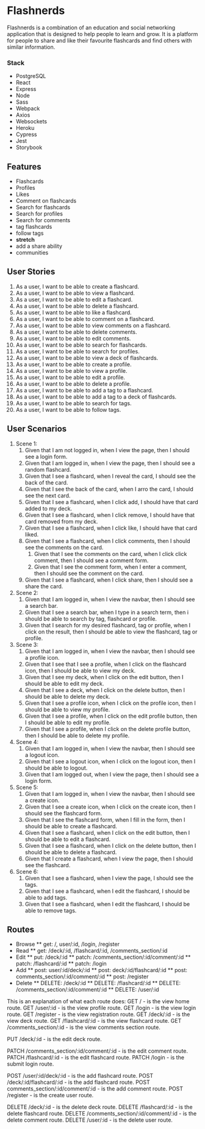 # Flashnerds
Flashnerds is a combination of an education and social networking application that is designed to help people to learn and grow. It is a platform for people to share and like their favourite flashcards and find others with similar information.

### Stack
* PostgreSQL
* React
* Express
* Node
* Sass
* Webpack
* Axios
* Websockets
* Heroku
* Cypress
* Jest
* Storybook
## Features
* Flashcards
* Profiles
* Likes
* Comment on flashcards 
* Search for flashcards
* Search for profiles
* Search for comments
* tag flashcards
* follow tags
* __stretch__
* add a share ability
* communities
## User Stories
1. As a user, I want to be able to create a flashcard.
1. As a user, I want to be able to view a flashcard.
1. As a user, I want to be able to edit a flashcard.
1. As a user, I want to be able to delete a flashcard.
1. As a user, I want to be able to like a flashcard.
1. As a user, I want to be able to comment on a flashcard.
1. As a user, I want to be able to view comments on a flashcard.
1. As a user, I want to be able to delete comments.
1. As a user, I want to be able to edit comments.
1. As a user, I want to be able to search for flashcards.
1. As a user, I want to be able to search for profiles.
1. As a user, I want to be able to view a deck of flashcards.
1. As a user, I want to be able to create a profile.
1. As a user, I want to be able to view a profile.
1. As a user, I want to be able to edit a profile.
1. As a user, I want to be able to delete a profile.
1. As a user, I want to be able to add a tag to a flashcard.
1. As a user, I want to be able to add a tag to a deck of flashcards.
1. As a user, I want to be able to search for tags.
1. As a user, I want to be able to follow tags.
## User Scenarios
<!-- A user scenario is a syntactic alternative to user stories
They have the form: Given __, when _, then ____.
eg. Given that I am logged in, when I click favourite on a post, then it is added to my favourites.
You can also chain on an and to user stories/scenarios
1.eg. Given that I am logged in, when I click favourite on a post, then it is added to my favourites and the 
save icon will change to indicate success. Be more vague, not too specific.-->
1. Scene 1:
    1. Given that I am not logged in, when I view the page, then I should see a login form.
    1. Given that I am logged in, when I view the page, then I should see a random flashcard.
    1. Given that I see a flashcard, when I reveal the card, I should see the back of the card.
    1. Given that I see the back of the card, when I arro the card, I should see the next card.
    1. Given that I see a flashcard, when I click add, I should have that card added to my deck.
    1. Given that I see a flashcard, when I click remove, I should have that card removed from my deck.
    1. Given that I see a flashcard, when I click like, I should have that card liked.
    1. Given that I see a flashcard, when I click comments, then I should see the comments on the card.
        1. Given that I see the comments on the card, when I click click comment, then I should see a comment form.
        1. Given that I see the comment form, when I enter a comment, then I should see the comment on the card.
    1. Given that I see a flashcard, when I click share, then I should see a share the card.
1. Scene 2: 
   1. Given that I am logged in, when I view the navbar, then I should see a search bar.
   1. Given that I see a search bar, when I type in a search term, then i should be able to search by tag, flashcard or profile.
   1. Given that I search for my desired flashcard, tag or profile, when I click on the result, then I should be able to view the flashcard, tag or profile. 
1. Scene 3:
    1. Given that I am logged in, when I view the navbar, then I should see a profile icon.
      1. Given that I see that I see a profile, when I click on the flashcard icon, then I should be able to view my deck.
      1. Given that I see my deck, when I click on the edit button, then I should be able to edit my deck.
      1. Given that I see a deck, when I click on the delete button, then I should be able to delete my deck.
    1. Given that I see a profile icon, when I click on the profile icon, then I should be able to view my profile.
    1. Given that I see a profile, when I click on the edit profile button, then I should be able to edit my profile.
    1. Given that I see a profile, when I click on the delete profile button, then I should be able to delete my profile.
1. Scene 4:
    1. Given that I am logged in, when I view the navbar, then I should see a logout icon.
    1. Given that I see a logout icon, when I click on the logout icon, then I should be able to logout.
    1. Given that I am logged out, when I view the page, then I should see a login form.
1. Scene 5:
    1. Given that I am logged in, when I view the navbar, then I should see a create icon.
    1. Given that I see a create icon, when I click on the create icon, then I should see the flashcard form.
    1. Given that I see the flashcard form, when I fill in the form, then I should be able to create a flashcard.
    1. Given that I see a flashcard, when I click on the edit button, then I should be able to edit a flashcard.
    1. Given that I see a flashcard, when I click on the delete button, then I should be able to delete a flashcard.
    1. Given that I create a flashcard, when I view the page, then I should see the flashcard.
1. Scene 6: 
    1. Given that I see a flashcard, when I view the page, I should see the tags.
    1. Given that I see a flashcard, when I edit the flashcard, I should be able to add tags.
    1. Given that I see a flashcard, when I edit the flashcard, I should be able to remove tags.


## Routes
<!-- A route is a path that a user can visit to get to a page.

<!-- full RESTful compliance -->
* Browse 
  ** get: /, user/:id, /login, /register
* Read
  ** get: /deck/:id, /flashcard/:id, /comments_section/:id 
* Edit 
  ** put: /deck/:id
  ** patch: /comments_section/:id/comment/:id
  ** patch: /flashcard/:id
  ** patch: /login
* Add 
  ** post: user/:id/deck/:id 
  ** post: deck/:id/flashcard/:id
  ** post: comments_section/:id/comment/:id
  ** post: /register
* Delete 
  ** DELETE: /deck/:id
  ** DELETE: /flashcard/:id
  ** DELETE: /comments_section/:id/comment/:id 
  ** DELETE: /user/:id

This is an explanation of what each route does: 
GET / - is the view home route.
GET /user/:id - is the view profile route.
GET /login - is the view login route.
GET /register - is the view registration route.
GET /deck/:id - is the view deck route.
GET /flashcard/:id - is the view flashcard route.
GET /comments_section/:id - is the view comments section route.

PUT /deck/:id - is the edit deck route.

PATCH /comments_section/:id/comment/:id - is the edit comment route.
PATCH /flashcard/:id - is the edit flashcard route.
PATCH /login - is the submit login route.

POST /user/:id/deck/:id - is the add flashcard route.
POST /deck/:id/flashcard/:id - is the add flashcard route.
POST comments_section/:id/comment/:id - is the add comment route.
POST /register - is the create user route.

DELETE /deck/:id - is the delete deck route.
DELETE /flashcard/:id - is the delete flashcard route.
DELETE /comments_section/:id/comment/:id - is the delete comment route.
DELETE /user/:id - is the delete user route.

